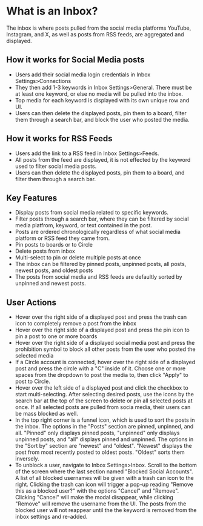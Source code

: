 # What is an Inbox?

The inbox is where posts pulled from the social media platforms YouTube, Instagram, and X, as well as posts from RSS feeds, are aggregated and displayed.

## How it works for Social Media posts
- Users add their social media login credentials in Inbox Settings>Connections
- They then add 1-3 keywords in Inbox Settings>General.  There must be at least one keyword, or else no media will be pulled into the inbox.
- Top media for each keyword is displayed with its own unique row and UI.
- Users can then delete the displayed posts, pin them to a board, filter them through a search bar, and block the user who posted the media.


## How it works for RSS Feeds
- Users add the link to a RSS feed in Inbox Settings>Feeds.
- All posts from the feed are displayed, it is not effected by the keyword used to filter social media posts.
- Users can then delete the displayed posts, pin them to a board, and filter them through a search bar.


## Key Features
- Display posts from social media related to specific keywords.
- Filter posts through a search bar, where they can be filtered by social media platfrom, keyword, or text contained in the post.
- Posts are ordered chronologically regardless of what social media platform or RSS feed they came from.
- Pin posts to boards or to Circle
- Delete posts from inbox
- Multi-select to pin or delete multiple posts at once
- The inbox can be filtered by pinned posts, unpinned posts, all posts, newest posts, and oldest posts
- The posts from social media and RSS feeds are defaultly sorted by unpinned and newest posts.


## User Actions
- Hover over the right side of a displayed post and press the trash can icon to completely remove a post from the inbox
- Hover over the right side of a displayed post and press the pin icon to pin a post to one or more boards
- Hover over the right side of a displayed social media post and press the prohibition symbol to block all other posts from the user who posted the selected media
- If a Circle account is connected, hover over the right side of a displayed post and press the circle with a "C" inside of it.  Choose one or more spaces from the dropdown to post the media to, then click "Apply" to post to Circle.
- Hover over the left side of a displayed post and click the checkbox to start multi-selecting.  After selecting desired posts, use the icons by the search bar at the top of the screen to delete or pin all selected posts at once.  If all selected posts are pulled from socia media, their users can be mass blocked as well.
- In the top right corner is a funnel icon, which is used to sort the posts in the inbox.  The options in the "Posts" section are pinned, unpinned, and all.  "Pinned" only displays pinned posts, "unpinned" only displays unpinned posts, and "all" displays pinned and unpinned. The options in the "Sort by" section are "newest" and "oldest".  "Newest" displays the post from most recently posted to oldest posts.  "Oldest" sorts them inversely.
- To unblock a user, navigate to Inbox Settings>Inbox.  Scroll to the bottom of the screen where the last section named "Blocked Social Accounts". A list of all blocked usernames will be given with a trash can icon to the right.  Clicking the trash can icon will trigger a pop-up reading "Remove this as a blocked user?" with the options "Cancel" and "Remove".  Clicking "Cancel" will make the modal disappear, while clicking "Remove" will remove the username from the UI.  The posts from the blocked user will not reappear until the the keyword is removed from the inbox settings and re-added.
